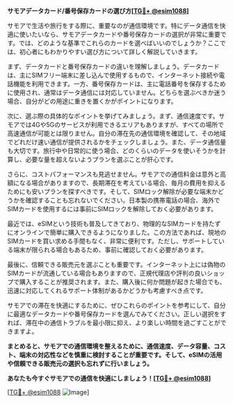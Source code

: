 **サモアデータカード/番号保存カードの選び方[[TG💪+ @esim1088](https://t.me/s/esim1088)]**

サモアで生活や旅行をする際に、重要なのが通信環境です。特にデータ通信を快適に使いたいなら、サモアデータカードや番号保存カードの選択が非常に重要です。では、どのような基準でこれらのカードを選べばいいのでしょうか？ここでは、初心者にもわかりやすい選び方について詳しく解説していきます。

まず、データカードと番号保存カードの違いを理解しましょう。データカードは、主にSIMフリー端末に差し込んで使用するもので、インターネット接続や電話機能を利用できます。一方、番号保存カードは、主に電話番号を保存するために使用され、通常はデータ通信には対応していません。どちらを選ぶべきか迷う場合、自分がどの用途に重きを置くかがポイントになります。

次に、選ぶ際の具体的なポイントを挙げてみましょう。まず、通信速度です。サモアでは4Gや5Gのサービスが利用できるエリアもありますが、すべての場所で高速通信が可能とは限りません。自分の滞在先の通信環境を確認して、その地域でどれだけ速い通信が提供されるかをチェックしましょう。また、データ通信量も大切です。旅行中や日常的に使う場合、どのくらいのデータを使いそうかを計算し、必要な量を超えないようプランを選ぶことが肝心です。

さらに、コストパフォーマンスも見逃せません。サモアでの通信料金は意外と高額になる場合がありますので、長期滞在を考えている場合、毎月の費用を抑えるためにも安いプランを探すべきです。そして、SIMロック解除が必要な端末かどうかを確認することも忘れないでください。日本製の携帯電話の場合、海外でSIMカードを使用するには事前にSIMロックを解除しておく必要があります。

最近では、eSIMという技術も普及してきており、物理的なSIMカードを持たずにオンラインで簡単に購入できるようになりました。この方法であれば、現地のSIMカードを買い求める手間もなく、非常に便利です。ただし、サポートしている端末が限られる場合もあるため、事前に確認しておく必要があります。

最後に、信頼できる販売元を選ぶことも重要です。インターネット上には偽物のSIMカードが流通している場合もありますので、正規代理店や評判の良いショップで購入することが推奨されます。また、購入後に何か問題が起きた場合でも、迅速に対応してくれるサポート体制があるかどうかも考慮すべき点です。

サモアでの滞在を快適にするために、ぜひこれらのポイントを参考にして、自分に最適なデータカードや番号保存カードを選んでみてください。正しい選択をすれば、滞在中の通信トラブルを最小限に抑え、より楽しい時間を過ごすことができますよ。

**まとめると、サモアでの通信環境を整えるために、通信速度、データ容量、コスト、端末の対応性などを慎重に検討することが重要です。そして、eSIMの活用や信頼できる販売元の選択も忘れずに行いましょう。**

**あなたも今すぐサモアでの通信を快適にしましょう！[[TG💪+ @esim1088](https://t.me/s/esim1088)]**

[[TG💪+ @esim1088](https://t.me/s/esim1088) ![Image](https://i.postimg.cc/Y0z9fWf4/image.png)]
